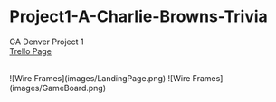 # Project1-A-Charlie-Browns-Trivia
GA Denver Project 1
</br>
[Trello Page](https://trello.com/b/l1rrTMiq)

</br>
![Wire Frames](images/LandingPage.png)
![Wire Frames](images/GameBoard.png)
